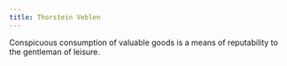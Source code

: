 ```yaml
---
title: Thorstein Veblen
---
```

Conspicuous consumption of valuable goods is a means of reputability
to the gentleman of leisure.
